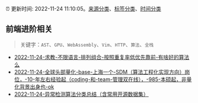 :alarm_clock: 更新时间: 2022-11-24 11:10:05。[来源分类](../README.md)、[标签分类](../TAGS.md)、[时间分类](../TIMELINE.md)

## 前端进阶相关


> 关键字：`AST`、`GPU`、`WebAssembly`、`Vim`、`HTTP`、`算法`、`全栈`



- [2022-11-24-求教-不限语言-排列组合-按照重复率低优先靠前-有啥好的算法么](https://www.v2ex.com/t/897650) 
- [2022-11-24-全球头部量化-base-上海一个-SDM（算法工程化实现方向）岗位，-10-年左右经验起（coding-和-team-管理双在线），-985-本硕起，非量化背景出身也-ok](https://www.v2ex.com/t/897628) 
- [2022-11-24-异常检测算法分类总结（含常用开源数据集）](https://toutiao.io/k/klv044a) 